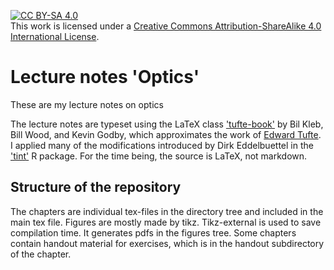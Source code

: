  [![CC BY-SA 4.0][cc-by-sa-shield]][cc-by-sa]  
This work is licensed under a
[Creative Commons Attribution-ShareAlike 4.0 International License][cc-by-sa].


[cc-by-sa]: http://creativecommons.org/licenses/by-sa/4.0/
[cc-by-sa-image]: https://licensebuttons.net/l/by-sa/4.0/88x31.png
[cc-by-sa-shield]: https://img.shields.io/badge/License-CC%20BY--SA%204.0-lightgrey.svg


# Lecture notes 'Optics'

These are my lecture notes on optics


The lecture notes are typeset using the LaTeX class ['tufte-book'](https://tufte-latex.github.io/tufte-latex/) by Bil Kleb, Bill Wood, and Kevin Godby, which approximates the work of [Edward Tufte](https://www.edwardtufte.com/). I applied many of the modifications introduced by Dirk Eddelbuettel in the ['tint'](https://dirk.eddelbuettel.com/code/tint.html}) R package. For the time being, the source is LaTeX, not markdown.

## Structure of the repository

The chapters are individual tex-files in the directory tree and included in the main tex file. Figures are mostly made by tikz. Tikz-external is used to save compilation time. It generates pdfs in the figures tree. Some chapters contain handout material for exercises, which is in the handout subdirectory of the chapter.
